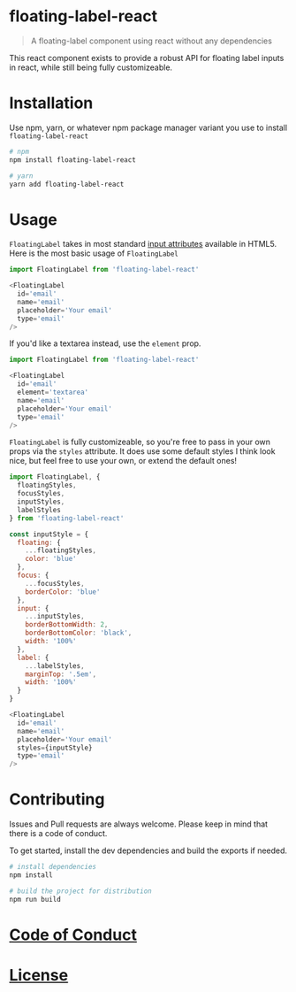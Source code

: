 # floating-label-react

> A floating-label component using react without any dependencies

This react component exists to provide a robust API for floating label inputs in react, while still being fully customizeable.

# Installation

Use npm, yarn, or whatever npm package manager variant you use to install `floating-label-react`

```sh
# npm
npm install floating-label-react

# yarn
yarn add floating-label-react
```

# Usage

`FloatingLabel` takes in most standard [input attributes](https://developer.mozilla.org/en-US/docs/Web/HTML/Element/Input#Attributes) available in HTML5. Here is the most basic usage of `FloatingLabel`

```js
import FloatingLabel from 'floating-label-react'

<FloatingLabel
  id='email'
  name='email'
  placeholder='Your email'
  type='email'
/>
```

If you'd like a textarea instead, use the `element` prop.

```js
import FloatingLabel from 'floating-label-react'

<FloatingLabel
  id='email'
  element='textarea'
  name='email'
  placeholder='Your email'
  type='email'
/>
```

`FloatingLabel` is fully customizeable, so you're free to pass in your own props via the `styles` attribute. It does use some default styles I think look nice, but feel free to use your own, or extend the default ones!

```js
import FloatingLabel, {
  floatingStyles,
  focusStyles,
  inputStyles,
  labelStyles
} from 'floating-label-react'

const inputStyle = {
  floating: {
    ...floatingStyles,
    color: 'blue'
  },
  focus: {
    ...focusStyles,
    borderColor: 'blue'
  },
  input: {
    ...inputStyles,
    borderBottomWidth: 2,
    borderBottomColor: 'black',
    width: '100%'
  },
  label: {
    ...labelStyles,
    marginTop: '.5em',
    width: '100%'
  }
}

<FloatingLabel
  id='email'
  name='email'
  placeholder='Your email'
  styles={inputStyle}
  type='email'
/>
```

# Contributing

Issues and Pull requests are always welcome. Please keep in mind that there is a code of conduct.

To get started, install the dev dependencies and build the exports if needed.

```sh
# install dependencies
npm install

# build the project for distribution
npm run build
```

# [Code of Conduct](CODE_OF_CONDUCT.md)

# [License](LICENSE.md)

